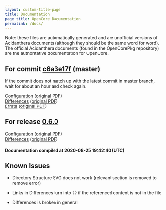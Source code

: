 ```yaml
---
layout: custom-title-page
title: Documentation
page_title: OpenCore Documentation
permalink: /docs/
---
```

Note: these files are automatically generated and are unofficial versions of Acidanthera documents (although they should be the same word for word). The official Acidanthera documents (found in the OpenCorePkg repository) are the authoritative documentation for OpenCore.

## For commit [c6a3e17f](https://github.com/acidanthera/OpenCorePkg/tree/c6a3e17fc3f7c2b9a1d0f4edfc172aef7a7d0ba8) (master)

If the commit does not match up with the latest commit in master branch, wait for about an hour and check again.

[Configuration](latest/Configuration.html) ([original PDF](https://github.com/acidanthera/OpenCorePkg/blob/c6a3e17fc3f7c2b9a1d0f4edfc172aef7a7d0ba8/Docs/Configuration.pdf))
<br>
[Differences](latest/Differences.html) ([original PDF](https://github.com/acidanthera/OpenCorePkg/blob/c6a3e17fc3f7c2b9a1d0f4edfc172aef7a7d0ba8/Docs/Differences/Differences.pdf))
<br>
[Errata](latest/Errata.html) ([original PDF](https://github.com/acidanthera/OpenCorePkg/blob/c6a3e17fc3f7c2b9a1d0f4edfc172aef7a7d0ba8/Docs/Errata/Errata.pdf))

## For release [0.6.0](https://github.com/acidanthera/OpenCorePkg/tree/0.6.0)

[Configuration](release/Configuration.html) ([original PDF](https://github.com/acidanthera/OpenCorePkg/blob/0.6.0/Docs/Configuration.pdf))
<br>
[Differences](release/Differences.html) ([original PDF](https://github.com/acidanthera/OpenCorePkg/blob/0.6.0/Docs/Differences/Differences.pdf))

#### Documentation compiled at 2020-08-25 19:42:40 (UTC)

## Known Issues

* Directory Structure SVG does not work (relevant section is removed to remove error)

* Links in Differences turn into `??` if the referenced content is not in the file

* Differences is broken in general
